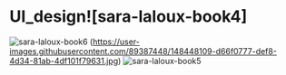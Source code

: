# UI_design![sara-laloux-book4]
![sara-laloux-book6](https://user-images.githubusercontent.com/89387448/148448141-e91baa23-6601-4ced-b6ef-67c3efcd4c22.jpg)
(https://user-images.githubusercontent.com/89387448/148448109-d66f0777-def8-4d34-81ab-4df101f79631.jpg)
![sara-laloux-book5](https://user-images.githubusercontent.com/89387448/148448121-091e47f0-1a4c-4cb6-b3e4-fcae3297a8c5.jpg)
